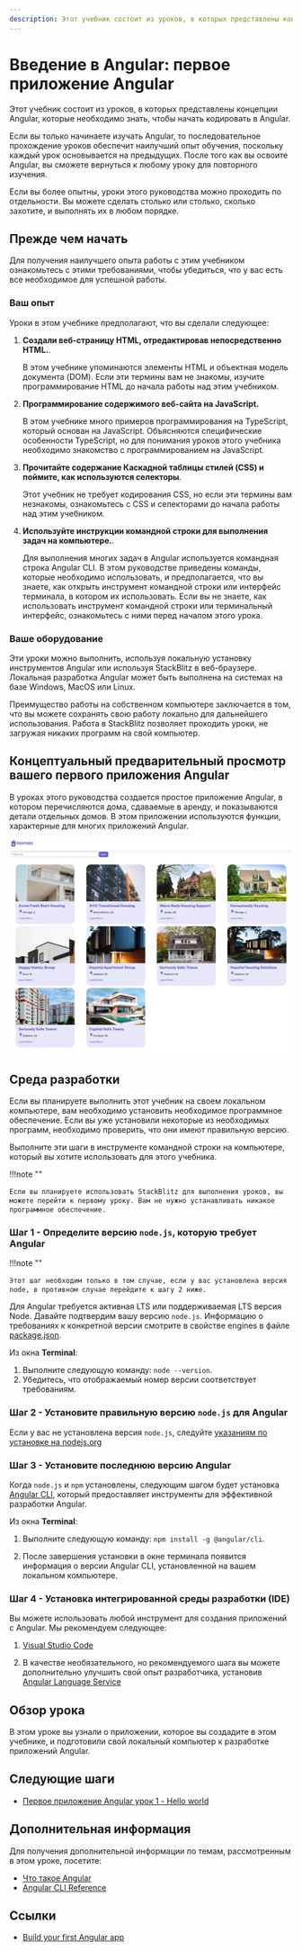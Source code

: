 ```yaml
---
description: Этот учебник состоит из уроков, в которых представлены концепции Angular, которые необходимо знать, чтобы начать кодировать в Angular
---
```


# Введение в Angular: первое приложение Angular

Этот учебник состоит из уроков, в которых представлены концепции Angular, которые необходимо знать, чтобы начать кодировать в Angular.

Если вы только начинаете изучать Angular, то последовательное прохождение уроков обеспечит наилучший опыт обучения, поскольку каждый урок основывается на предыдущих. После того как вы освоите Angular, вы сможете вернуться к любому уроку для повторного изучения.

Если вы более опытны, уроки этого руководства можно проходить по отдельности. Вы можете сделать столько или столько, сколько захотите, и выполнять их в любом порядке.

## Прежде чем начать

Для получения наилучшего опыта работы с этим учебником ознакомьтесь с этими требованиями, чтобы убедиться, что у вас есть все необходимое для успешной работы.

### Ваш опыт

Уроки в этом учебнике предполагают, что вы сделали следующее:

1.  **Создали веб-страницу HTML, отредактировав непосредственно HTML.**.

    В этом учебнике упоминаются элементы HTML и объектная модель документа (DOM). Если эти термины вам не знакомы, изучите программирование HTML до начала работы над этим учебником.

1.  **Программирование содержимого веб-сайта на JavaScript.**

    В этом учебнике много примеров программирования на TypeScript, который основан на JavaScript. Объясняются специфические особенности TypeScript, но для понимания уроков этого учебника необходимо знакомство с программированием на JavaScript.

1.  **Прочитайте содержание Каскадной таблицы стилей (CSS) и поймите, как используются селекторы**.

    Этот учебник не требует кодирования CSS, но если эти термины вам незнакомы, ознакомьтесь с CSS и селекторами до начала работы над этим учебником.

1.  **Используйте инструкции командной строки для выполнения задач на компьютере.**.

    Для выполнения многих задач в Angular используется командная строка Angular CLI. В этом руководстве приведены команды, которые необходимо использовать, и предполагается, что вы знаете, как открыть инструмент командной строки или интерфейс терминала, в котором их использовать. Если вы не знаете, как использовать инструмент командной строки или терминальный интерфейс, ознакомьтесь с ними перед началом этого урока.

### Ваше оборудование

Эти уроки можно выполнить, используя локальную установку инструментов Angular или используя StackBlitz в веб-браузере. Локальная разработка Angular может быть выполнена на системах на базе Windows, MacOS или Linux.

Преимущество работы на собственном компьютере заключается в том, что вы можете сохранять свою работу локально для дальнейшего использования. Работа в StackBlitz позволяет проходить уроки, не загружая никаких программ на свой компьютер.

## Концептуальный предварительный просмотр вашего первого приложения Angular

В уроках этого руководства создается простое приложение Angular, в котором перечисляются дома, сдаваемые в аренду, и показываются детали отдельных домов. В этом приложении используются функции, характерные для многих приложений Angular.

![Output of heroes dashboard](homes-app-landing-page.png)

## Среда разработки

Если вы планируете выполнить этот учебник на своем локальном компьютере, вам необходимо установить необходимое программное обеспечение. Если вы уже установили некоторые из необходимых программ, необходимо проверить, что они имеют правильную версию.

Выполните эти шаги в инструменте командной строки на компьютере, который вы хотите использовать для этого учебника.

!!!note ""

    Если вы планируете использовать StackBlitz для выполнения уроков, вы можете перейти к первому уроку. Вам не нужно устанавливать никакое программное обеспечение.

### Шаг 1 - Определите версию `node.js`, которую требует Angular

!!!note ""

    Этот шаг необходим только в том случае, если у вас установлена версия node, в противном случае перейдите к шагу 2 ниже.

Для Angular требуется активная LTS или поддерживаемая LTS версия Node. Давайте подтвердим вашу версию `node.js`. Информацию о требованиях к конкретной версии смотрите в свойстве engines в файле [package.json](https://unpkg.com/browse/@angular/core@15.1.5/package.json).

Из окна **Terminal**:

1.  Выполните следующую команду: `node --version`.
2.  Убедитесь, что отображаемый номер версии соответствует требованиям.

### Шаг 2 - Установите правильную версию `node.js` для Angular

Если у вас не установлена версия `node.js`, следуйте [указаниям по установке на nodejs.org](https://nodejs.org/ru/download/)

### Шаг 3 - Установите последнюю версию Angular

Когда `node.js` и `npm` установлены, следующим шагом будет установка [Angular CLI](https://angular.io/cli), который предоставляет инструменты для эффективной разработки Angular.

Из окна **Terminal**:

1.  Выполните следующую команду: `npm install -g @angular/cli`.

2.  После завершения установки в окне терминала появится информация о версии Angular CLI, установленной на вашем локальном компьютере.

### Шаг 4 - Установка интегрированной среды разработки (IDE)

Вы можете использовать любой инструмент для создания приложений с Angular. Мы рекомендуем следующее:

1.  [Visual Studio Code](https://code.visualstudio.com/)

2.  В качестве необязательного, но рекомендуемого шага вы можете дополнительно улучшить свой опыт разработчика, установив [Angular Language Service](https://marketplace.visualstudio.com/items?itemName=Angular.ng-template)

## Обзор урока

В этом уроке вы узнали о приложении, которое вы создадите в этом учебнике, и подготовили свой локальный компьютер к разработке приложений Angular.

## Следующие шаги

-   [Первое приложение Angular урок 1 - Hello world](first-app-lesson-01.md)

## Дополнительная информация

Для получения дополнительной информации по темам, рассмотренным в этом уроке, посетите:

-   [Что такое Angular](what-is-angular.md)
-   [Angular CLI Reference](https://angular.io/cli)

## Ссылки

-   [Build your first Angular app](https://angular.io/tutorial/first-app)
